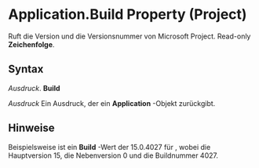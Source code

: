 
# Application.Build Property (Project)

Ruft die Version und die Versionsnummer von Microsoft Project. Read-only  **Zeichenfolge**.


## Syntax

 _Ausdruck_. **Build**

 _Ausdruck_ Ein Ausdruck, der ein **Application** -Objekt zurückgibt.


## Hinweise

Beispielsweise ist ein  **Build** -Wert der 15.0.4027 für , wobei die Hauptversion 15, die Nebenversion 0 und die Buildnummer 4027.

